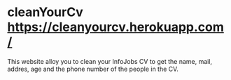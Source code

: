 # cleanYourCv https://cleanyourcv.herokuapp.com/
This website alloy you to clean your InfoJobs CV to get the name, mail, addres, age and the phone number of the people in the CV.
